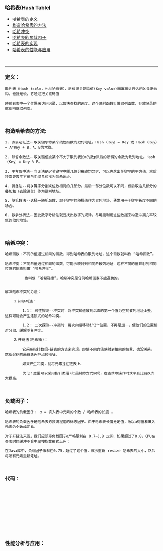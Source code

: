 ### 哈希表(Hash Table)
* [哈希表的定义](#定义)
* [构造哈希表的方法](#构造哈希表的方法)
* [哈希冲突](#哈希冲突)
* [哈希表的负载因子](#负载因子)
* [哈希表的实现](#代码)
* [哈希表的性能与应用](#性能分析与应用)

<br>

--------------------------------------------------



### 定义：

	散列表（Hash table，也叫哈希表），是根据关键码值(Key value)而直接进行访问的数据结构。也就是说，它通过把关键码值
	
	映射到表中一个位置来访问记录，以加快查找的速度。这个映射函数叫做散列函数，存放记录的数组叫做散列表。
	

<br>

### 构造哈希表的方法:

	1. 直接定址法--取关键字的某个线性函数为散列地址，Hash（Key）= Key 或 Hash（Key）= A*Key + B，A、B为常数。
	
	2. 除留余数法--取关键值被某个不大于散列表长m的数p除后的所得的余数为散列地址。Hash（Key）= Key % P。
	
	3. 平方取中法--当无法确定关键字中哪几位分布较均匀时，可以先求出关键字的平方值，然后按需要取平方值的中间几位作为哈希地址。
	
	4. 折叠法--将关键字分割成位数相同的几部分，最后一部分位数可以不同，然后取这几部分的叠加和（去除进位）作为散列地址。

	5. 随机数法--选择一随机函数，取关键字的随机值作为散列地址，通常用于关键字长度不同的场合。

	6. 数学分析法--因此数字分析法就是找出数字的规律，尽可能利用这些数据来构造冲突几率较低的散列地址。
	
	
<br>

### 哈希冲突：
	
	哈希函数：不同的值通过相同的函数，得到哈希表的散列地址，这个函数就叫做 “哈希函数”。
	
	哈希冲突：不同的值通过相同的函数，可能会映射到相同的散列地址，这种不同的值映射到相同位置的现象叫做 “哈希冲突”。
	
			 也叫做 “哈希碰撞”。哈希冲突是任何哈希函数不能避免的。
			 
	
	解决哈希冲突的办法：
	
		1.闭散列法：
			
			1.1： 线性探测--冲突时，将冲突的值放到后面的第一个值为空的散列地址上去。这样可能会产生连锁式的哈希冲突。
			
			1.2： 二次探测--冲突时，每次向后移动i^2个位置，不再是加一，使他们的位置相对分散，缓解哈希冲突。
			
		2.开链法(哈希桶)：
		
			它采用指针数组+链表的方法来实现。即使不同的值映射到相同的位置，也没关系。数组保存的是链表头节点的地址，
			
			如果产生冲突，就将元素挂在链表上。
			
			优化：这里可以采用指针数组+红黑树的方式实现，在查找等操作时效率会比链表大大提高。
	
	
<br>	
	
### 负载因子：

	哈希表的负载因子： α = 填入表中元素的个数 / 哈希表的长度 。
	
	哈希表的负载因子是哈希表的装满程度的标志因子。由于哈希表长度是定值，所以α得值和填入元素的个数成正比。
	
	对于开链法来说，我们应该将负载因子α严格限制在 0.7~0.8 之间，如果超过了0.8，CPU在查表时的缓冲不命中率按指数形式上升；
	
	在Java库中，负载因子限制在0.75，超过了这个值，就会重新 resize 哈希表的大小，然后将所有元素重新定址。
	
	
<br>

### 代码：

```cpp

		
		
		
		
		
		
		
```


<br>


### 性能分析与应用：

	
	
	
	
	
	
		
	
	


